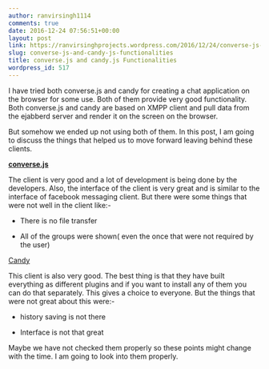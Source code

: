 ```yaml
---
author: ranvirsingh1114
comments: true
date: 2016-12-24 07:56:51+00:00
layout: post
link: https://ranvirsinghprojects.wordpress.com/2016/12/24/converse-js-and-candy-js-functionalities/
slug: converse-js-and-candy-js-functionalities
title: converse.js and candy.js Functionalities
wordpress_id: 517
---
```


I have tried both converse.js and candy for creating a chat application on the browser for some use. Both of them provide very good functionality. Both converse.js and candy are based on XMPP client and pull data from the ejabberd server and render it on the screen on the browser.

But somehow we ended up not using both of them. In this post, I am going to discuss the things that helped us to move forward leaving behind these clients.

[**converse.js**](http://conversejs.org)

The client is very good and a lot of development is being done by the developers. Also, the interface of the client is very great and is similar to the interface of facebook messaging client. But there were some things that were not well in the client like:-



 	
  * There is no file transfer

 	
  * All of the groups were shown( even the once that were not required by the user)


[Candy](https://candy-chat.github.io/candy/)

This client is also very good. The best thing is that they have built everything as different plugins and if you want to install any of them you can do that separately. This gives a choice to everyone. But the things that were not great about this were:-



 	
  * history saving is not there

 	
  * Interface is not that great


Maybe we have not checked them properly so these points might change with the time. I am going to look into them properly.
